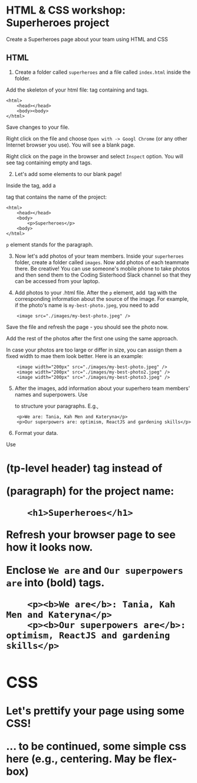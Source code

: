 # HTML & CSS workshop: Superheroes project

Create a Superheroes page about your team using HTML and CSS

## HTML

1. Create a folder called `superheroes` and a file called `index.html` inside the folder.

Add the skeleton of your html file: <html> tag containing <head> and <body> tags.

```
<html>
    <head></head>
    <body><body>
</html>
```

Save changes to your file.

Right click on the file and choose `Open with -> Googl Chrome` (or any other Internet browser you use). You will see a blank page.

Right click on the page in the browser and select `Inspect` option. You will see <html> tag containing empty <head> and <body> tags.

2. Let's add some elements to our blank page!

Inside the <body> tag, add a <p> tag that contains the name of the project:

```
<html>
    <head></head>
    <body>
        <p>Superheroes</p>
    <body>
</html>
```

`p` element stands for the paragraph.

3. Now let's add photos of your team members. Inside your `superheroes` folder, create a folder called `images`. Now add photos of each teammate there. Be creative! You can use someone's mobile phone to take photos and then send them to the Coding Sisterhood Slack channel so that they can be accessed from your laptop.

4. Add photos to your .html file. After the `p` element, add <image /> tag with the corresponding information about the source of the image. For example, if the photo's name is `my-best-photo.jpeg`, you need to add

```
    <image src="./images/my-best-photo.jpeg" />
```

Save the file and refresh the page - you should see the photo now.

Add the rest of the photos after the first one using the same approach.

In case your photos are too large or differ in size, you can assign them a fixed width to mae them look better. Here is an example:

```
    <image width="200px" src="./images/my-best-photo.jpeg" />
    <image width="200px" src="./images/my-best-photo2.jpeg" />
    <image width="200px" src="./images/my-best-photo3.jpeg" />
```

5. After the images, add information about your superhero team members' names and superpowers. Use <p> to structure your paragraphs. E.g.,

```
    <p>We are: Tania, Kah Men and Kateryna</p>
    <p>Our superpowers are: optimism, ReactJS and gardening skills</p>
```

6. Format your data.

Use <h1> (tp-level header) tag instead of <p> (paragraph) for the project name:

```
    <h1>Superheroes</h1>
```

Refresh your browser page to see how it looks now.

Enclose `We are` and `Our superpowers are` into <b> (bold) tags.

```
    <p><b>We are</b>: Tania, Kah Men and Kateryna</p>
    <p><b>Our superpowers are</b>: optimism, ReactJS and gardening skills</p>
```

## CSS

Let's prettify your page using some CSS!

... to be continued, some simple css here (e.g., centering. May be flex-box)
